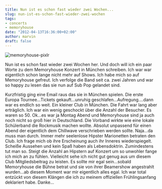 ```yaml
---
title: Nun ist es schon fast wieder zwei Wochen...
slug: nun-ist-es-schon-fast-wieder-zwei-wochen
tags:
- concerts
- memoryhouse
date: "2012-04-13T16:36:00+02:00"
author: marvin
draft: false
---
```

![memoryhouse-pixlr](/images/memoryhouse-pixlr.jpg)

Nun ist es schon fast wieder zwei Wochen her. Und doch will ich ein paar
Worte zu dem Memoryhouse Konzert in München schreiben. Ich war war
eigentlich schon lange nicht mehr auf Shows. Ich habe mich so auf
Memoryhouse gefreut. Ich verfolge die Band seit ca. zwei Jahren und war
so happy zu lesen das sie nun auf Sub Pop gelandet sind.

Kurzfristig ging eine Email raus das sie in München spielen. Die erste
Europa Tournee...Tickets gekauft...unruhig
geschlafen...Aufregung....dann war es endlich so weit. Ein kleiner Club
in München. Die Fahrt war lang aber erträglich. Ich war ein wenig
geschockt über die Anzahl der Besucher. Es waren so 50. Ok...es war ja
Montag Abend und Memoryhouse sind ja auch noch nicht so groß hier in
Deutschland. Die Vorband wirkte wie eine lokale Schülerband die
Rockmusik machen wollte. Absolut unpassend für einen Abend der
eigentlich dem Chillwave verschrieben werden sollte. Naja...da muss man
durch. Immer mehr seelenlose Hipster Marionetten betraten den Club. Ich
frage mich ob ihre Erscheinung auch ihr Inneres wiederspiegelt. Scheiße
Aussehen und kein Spaß haben als Lebensdoktrin. Zumindestens tut man so.
Steigt die Anzahl an Hipstern auf Konzert um so unwohler fange ich mich
an zu fühlen. Vielleicht sehe ich nicht gut genug aus um diesem Club
Mitgliedsbeitrag zu leisten. Es sollte mir egal sein...sobald
Memoryhouse die Bühne betrat und sie von ihrer Beamershow angestrahlt
wurden...ab diesem Moment war mir eigentlich alles egal. Ich war total
entzückt von diesem Klängen die ich zu meinem offiziellen
Frühlingsanfang deklariert habe. Danke...